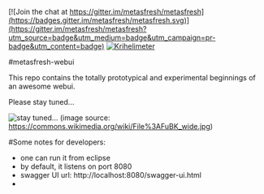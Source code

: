 [![Join the chat at https://gitter.im/metasfresh/metasfresh](https://badges.gitter.im/metasfresh/metasfresh.svg)](https://gitter.im/metasfresh/metasfresh?utm_source=badge&utm_medium=badge&utm_campaign=pr-badge&utm_content=badge)
[![Krihelimeter](http://krihelinator.xyz/badge/metasfresh/metasfresh-webui)](http://krihelinator.xyz)

#metasfresh-webui

This repo contains the totally prototypical and experimental beginnings of an awesome webui.

Please stay tuned...

![stay tuned...](https://upload.wikimedia.org/wikipedia/commons/0/0b/FuBK_wide.jpg)
(image source: https://commons.wikimedia.org/wiki/File%3AFuBK_wide.jpg)


#Some notes for developers:

* one can run it from eclipse
* by default, it listens on port 8080
* swagger UI url: http://localhost:8080/swagger-ui.html
* 

